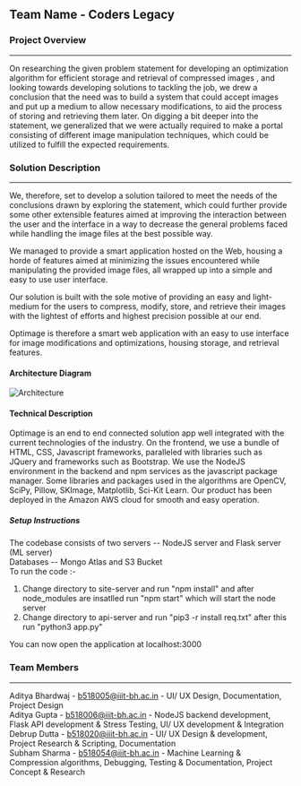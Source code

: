 ## Team Name - Coders Legacy

### Project Overview
----------------------------------

On researching the given problem statement for developing an optimization algorithm for efficient storage and retrieval of compressed images , and looking towards developing solutions to tackling the job, we drew a conclusion that the need was to build a system that could accept images and put up a medium to allow necessary modifications, to aid the process of storing and retrieving them later. On digging a bit deeper into the statement, we generalized that we were actually required to make a portal consisting of different image manipulation techniques, which could be utilized to fulfill the expected requirements.



### Solution Description
----------------------------------
We, therefore, set to develop a solution tailored to meet the needs of the conclusions drawn by exploring the statement, which could further provide some other extensible features aimed at improving the interaction between the user and the interface in a way to decrease the general problems faced while handling the image files at the best possible way.

We managed to provide a smart application hosted on the Web, housing a horde of features aimed at minimizing the issues encountered while manipulating the provided image files, all wrapped up into a simple and easy to use user interface.

Our solution is built with the sole motive of providing an easy and light-medium for the users to compress, modify, store, and retrieve their images with the lightest of efforts and highest precision possible at our end.

Optimage is therefore a smart web application with an easy to use interface for image modifications and optimizations, housing storage, and retrieval features.

#### Architecture Diagram

![Architecture](Documentation/architecture.png)

#### Technical Description

Optimage is an end to end connected solution app well integrated with the current technologies of the industry. On the frontend, we use a bundle of HTML, CSS, Javascript frameworks, paralleled with libraries such as JQuery and frameworks such as Bootstrap. We use the NodeJS environment in the backend and npm services as the javascript package manager. Some libraries and packages used in the algorithms are OpenCV, SciPy, Pillow, SKImage, Matplotlib, Sci-Kit Learn. Our product has been deployed in the Amazon AWS cloud for smooth and easy operation. 

##### Setup Instructions

The codebase consists of two servers -- NodeJS server and Flask server (ML server)<br>
Databases -- Mongo Atlas and S3 Bucket<br>
To run the code :-
1. Change directory to site-server and run "npm install" and after node_modules are insatlled run "npm start" which will start the node server
2. Change directory to api-server and run "pip3 -r install req.txt" after this run "python3 app.py"

You can now open the application at localhost:3000


### Team Members
----------------------------------

Aditya Bhardwaj - b518005@iiit-bh.ac.in - UI/ UX Design, Documentation, Project Design <br>
Aditya Gupta - b518006@iiit-bh.ac.in - NodeJS backend development, Flask API development & Stress Testing, UI/ UX development & Integration <br>
Debrup Dutta - b518020@iiit-bh.ac.in - UI/ UX Design & development, Project Research & Scripting, Documentation <br>
Subham Sharma - b518054@iiit-bh.ac.in - Machine Learning & Compression algorithms, Debugging, Testing & Documentation, Project Concept & Research


